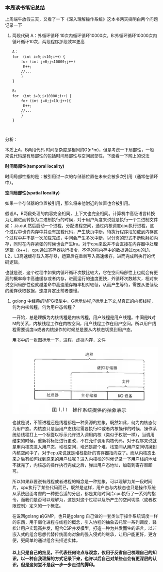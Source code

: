 ### 本周读书笔记总结

上周端午放假三天，又看了一下《深入理解操作系统》这本书两天搞明白两个问题记录一下

1. 两段代码 A：外循环循环 10次内循环循环10000次。B:外循环循环10000次内循环循环10次，两段程序那段效率更高

   ```
   A： 
   for （int i=0;i<10;i++）{
       for (int j=0;j<10000;j++)
       	K++;
       //...
       }
   }

   B:  
   for （int i=0;i<10000;i++）{
       for (int j=0;j<10;j++){
       	K++;
       //...
       }
   }

   ```

   ​

分析：

本质上A，B两段代码 时间复杂度是相同的O(n*m)，但是考虑一下局部性，一般来说代码是有局部性的包括时间局部性与空间局部性，下面看一下网上的说法

**时间局部性(temporal locality)**

时间局部性指的是：被引用过一次的存储器位置在未来会被多次引用（通常在循环中）。

**空间局部性(spatial locality)**

如果一个存储器的位置被引用，那么将来他附近的位置也会被引用。

假设A，B两段处理的内容完全相同，上下文也完全相同。计算机中高级语言转换为汇编进而转换为二进制执行的时候，对于用户角度来说就是执行一个二进制文件如：./a.out,然后启动一个进程，分配进程空间，通过内核调度cpu执行进程，这个过程中也许内存中并没有加载代码，产生缺页中断，待执行程序段加载到内存这个过程中并不是一次加载完成，中间会产生多次中断，以分页的形式不断映射如内存，同时在内存紧张的时候也会产生lru。对于cpu来说并不会直接在内存器中处理逻辑（k++），cpu通过寄存器执行指令，不停的将内存中的数据通过cpu的L1，L2，L3高速缓存载入寄存器，运算后在重新写入高速缓存，进而完成所执行的代码逻辑。

也就是说，这个过程中如果内循环循环次数比较大，它在空间局部性上也就会有更高的概率命中高速缓存或者内存，进而运行的速度更快，外循环次数越大，相对来说空间局部性也就越差命中高速缓存概率相对较低，从而产生等待，需要从更低级的缓存获取数据，速度肯定比前者要慢。

1. golong 中经典的MPG模型中，G标示协程,P标示上下文,M真正的内核线程，何为内核线程，何为用户态线程？

   一开始，总是理解为内核线程是内核线程，用户线程是用户线程。中间是N对M的关系，内核线程工作在内核空间，用户线程工作在用户空间。所以用户线程需要调度io或者内核操作的时候总是要从内核态切换到用户态。

   用书中的一张图标示一下，进程，虚拟内存，文件

   ![image-20180622212552890](../img/image-20180622212552890.png)

   也就是说，不管进程还是线程都是一种资源的抽象，既然如此，何为内核态何为用户态。内核态只是当用户态线程需要执行IO或者内核操作的时候，操作系统给线程打上一个标签以标示允许进入调用内核（类似于权限一样），当调用结束的时候，重新将标签进行更改，不在允许调用内核代码。对于程序来说就是用内核态进入用户态，堆栈空间，堆还是那个堆，栈空间从用户空间切换到内核空间中了，对于cpu来说就是堆栈指针的寄存器指向变了。而从内核态出来之后有如何找到原来的用户栈呢？进入内核栈的时候记录一下用户栈的地址不就完了，内核态的操作执行完成之后，弹出用户态地址，加载到寄存器即可。

   所以如果非要说有线程或者进程的概念是一种抽象，可以理解为某一段时间片，cpu执行了某些代码而已，既然是这样，用户态与内核态也只是操作系统从系统层面考虑的一种更合适的分层，都是某段时间片cpu执行了一系列的指令，而我们是否可以理解为，这是对这个过程以及所产生的空间切换（或者权限控制）定义的一个概念。

   在说回golang 的GMP，也只是golang 自己做的一套类似于操作系统调度一样的东西，用于弱化进程与线程的概念，引入协程的抽象去托管一系列调度，轻松让用户实现高并发，配合CSP并发模型，打造一种为并发而生的语言，以非嵌入式的组合思想代替传统面向对象的强入侵式的继承，让用户能更好，更方便，更简单的通过组合去描述实体。

   #### 以上只是自己的拙见，不代表任何论点与观念，仅用于反省自己梳理自己的知识，以一种自我理解的方式记录下来，也许以后自己对某些点会有更深层的认识，但是这何尝不是我一步一步走过的脚印。
